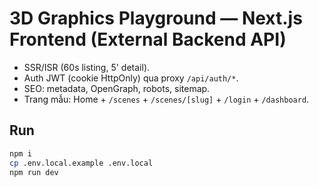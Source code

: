 # 3D Graphics Playground — Next.js Frontend (External Backend API)

- SSR/ISR (60s listing, 5' detail).
- Auth JWT (cookie HttpOnly) qua proxy `/api/auth/*`.
- SEO: metadata, OpenGraph, robots, sitemap.
- Trang mẫu: Home + `/scenes` + `/scenes/[slug]` + `/login` + `/dashboard`.

## Run
```bash
npm i
cp .env.local.example .env.local
npm run dev
```